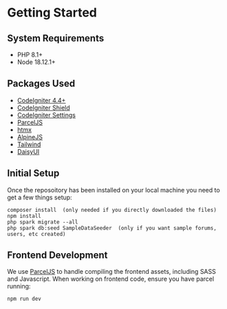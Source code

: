 # Getting Started

## System Requirements

-   PHP 8.1+
-   Node 18.12.1+

## Packages Used

-   [CodeIgniter 4.4+](https://codeigniter.com/)
-   [CodeIgniter Shield](https://github.com/codeigniter4/shield)
-   [CodeIgniter Settings](https://github.com/codeigniter4/settings)
-   [ParcelJS](https://parceljs.org/)
-   [htmx](https://htmx.org/)
-   [AlpineJS](https://alpinejs.dev/)
-   [Tailwind](https://tailwindcss.com/)
-   [DaisyUI](https://daisyui.com/)

## Initial Setup

Once the reposoitory has been installed on your local machine you need to get a few things setup:

```cli
composer install  (only needed if you directly downloaded the files)
npm install
php spark migrate --all
php spark db:seed SampleDataSeeder  (only if you want sample forums, users, etc created)
```

## Frontend Development

We use [ParcelJS]() to handle compiling the frontend assets, including SASS and Javascript. When working on frontend code, ensure you have parcel running:

```cli
npm run dev
```

